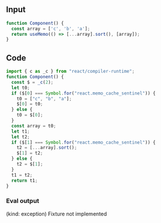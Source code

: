 
## Input

```javascript
function Component() {
  const array = ['c', 'b', 'a'];
  return useMemo(() => [...array].sort(), [array]);
}

```

## Code

```javascript
import { c as _c } from "react/compiler-runtime";
function Component() {
  const $ = _c(2);
  let t0;
  if ($[0] === Symbol.for("react.memo_cache_sentinel")) {
    t0 = ["c", "b", "a"];
    $[0] = t0;
  } else {
    t0 = $[0];
  }
  const array = t0;
  let t1;
  let t2;
  if ($[1] === Symbol.for("react.memo_cache_sentinel")) {
    t2 = [...array].sort();
    $[1] = t2;
  } else {
    t2 = $[1];
  }
  t1 = t2;
  return t1;
}

```
      
### Eval output
(kind: exception) Fixture not implemented